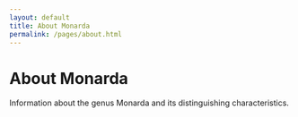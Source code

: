 ```yaml
---
layout: default
title: About Monarda
permalink: /pages/about.html
---
```

<h1>About Monarda</h1>
<p>Information about the genus Monarda and its distinguishing characteristics.</p>
